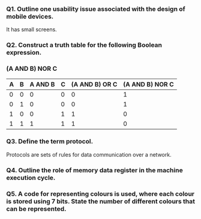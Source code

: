 ### Q1. Outline one usability issue associated with the design of mobile devices.
It has small screens.
### Q2. Construct a truth table for the following Boolean expression.
### (A AND B) NOR C
| A | B | A AND B | C | (A AND B) OR C  | (A AND B) NOR C |
|---|---|---------|---|-----------------|-----------------|
| 0 | 0 | 0       | 0 | 0               | 1               |
| 0 | 1 | 0       | 0 | 0               | 1               |
| 1 | 0 | 0       | 1 | 1               | 0               |
| 1 | 1 | 1       | 1 | 1               | 0               |

### Q3. Define the term protocol.
Protocols are sets of rules for data communication over a network.

### Q4. Outline the role of memory data register in the machine execution cycle.

### Q5. A code for representing colours is used, where each colour is stored using 7 bits. State the number of different colours that can be represented.


